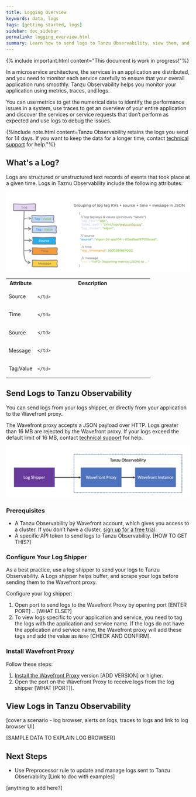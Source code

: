 ```yaml
---
title: Logging Overview
keywords: data, logs
tags: [getting started, logs]
sidebar: doc_sidebar
permalink: logging_overview.html
summary: Learn how to send logs to Tanzu Observability, view them, and make decisions from the logs data.
---
```


{% include important.html content="This document is work in progress!"%}

In a microservice architecture, the services in an application are distributed, and you need to monitor each service carefully to ensure that your overall application runs smoothly. Tanzu Observability helps you monitor your application using metrics, traces, and logs. 

You can use metrics to get the numerical data to identify the performance issues in a system, use traces to get an overview of your entire application and discover the services or service requests that don’t perform as expected and use logs to debug the issues.

{%include note.html content=Tanzu Observability retains the logs you send for 14 days. If you want to keep the data for a longer time, contact [technical support](https://docs.wavefront.com/wavefront_support_feedback.html#support) for help."%}

## What's a Log?

Logs are structured or unstructured text records of events that took place at a given time. Logs in Taznu Observability include the following attributes:

![Gives an overview of the attributes in a log. They are listed in the table below](images/logging_log_image.png)


<table style="width: 100;">
  <tr>
    <th width="20%">
      Attribute
    </th>
    <th width="80%">
      Description
    </th>
  </tr>
  <tr>
    <td>
      Source
    </td>
    <td markdown="span">
      
    </td>
  </tr>
  <tr>
    <td>
      Time
    </td>
    <td>
      
    </td>
  </tr>
  <tr>
    <td>
      Source
    </td>
    <td>
      
    </td>
  </tr>
  <tr>
    <td>
      Message
    </td>
    <td>
      
    </td>
  </tr>
  <tr>
    <td>
      Tag:Value
    </td>
    <td>
      
    </td>
  </tr>
</table>

## Send Logs to Tanzu Observability

You can send logs from your logs shipper, or directly from your application to the Wavefront proxy.

The Wavefront proxy accepts a JSON payload over HTTP. Logs greater than 16 MB are rejected by the Wavefront proxy. If your logs exceed the default limit of 16 MB, contact [technical support](https://docs.wavefront.com/wavefront_support_feedback.html#support) for help.

![shows how data goes from the log shipper to the wavefront proxy and then to the Wavefront instance](images/logging_send_data.png)

### Prerequisites

* A Tanzu Observability by Wavefront account, which gives you access to a cluster. If you don’t have a cluster, [sign up for a free trial](https://tanzu.vmware.com/observability-trial).
* A specific API token to send logs to Tanzu Observability. [HOW TO GET THIS?]

### Configure Your Log Shipper

As a best practice, use a log shipper to send your logs to Tanzu Observability. A Logs shipper helps buffer, and scrape your logs before sending them to the Wavefront proxy.

Configure your log shipper:
  1. Open port to send logs to the Wavefront Proxy by opening port [ENTER PORT] .. [WHAT ELSE?]
  1. To view logs specific to your application and service, you need to tag the logs with the application and service name. If the logs do not have the application and service name, the Wavefront proxy will add these tags and add the value as `None` [CHECK AND CONFIRM].

### Install Wavefront Proxy 

Follow these steps:
1. [Install the Wavefront Proxy](proxies_installing.html) version [ADD VERSION] or higher.
1. Open the port on the Wavefront Proxy to receive logs from the log shipper [WHAT [PORT]].

## View Logs in Tanzu Observability

[cover a scenario - log browser, alerts on logs, traces to logs and link to log browser UI]

[SAMPLE DATA TO EXPLAIN LOG BROWSER]

## Next Steps

* Use Preprocessor rule to update and manage logs sent to Tanzu Observability [Link to doc with examples]

[anything to add here?]
